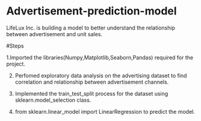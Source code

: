 # Advertisement-prediction-model
LifeLux Inc. is building a model to better understand the relationship between advertisement and unit sales.

#Steps  

 1.Imported the libraries(Numpy,Matplotlib,Seaborn,Pandas) required for the project.

2. Perfomed exploratory data analysis on the advertising dataset to find correlation and relationship between advertisement channels.

3. Implemented the train_test_split process for the dataset using sklearn.model_selection class.

4. from sklearn.linear_model import LinearRegression to predict the model.
